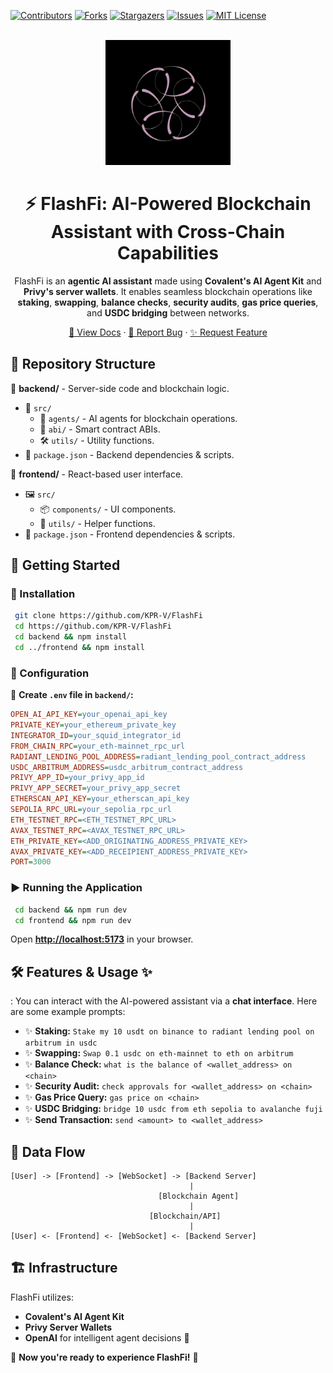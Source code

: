 <a name="readme-top"></a>

[![Contributors][contributors-shield]][contributors-url]
[![Forks][forks-shield]][forks-url]
[![Stargazers][stars-shield]][stars-url]
[![Issues][issues-shield]][issues-url]
[![MIT License][license-shield]][license-url]

<br />
<div align="center">
  <a href="https://flashfi.gitbook.io/flashfi/">
    <img src="frontend/Images/Untitled.png" alt="Logo" width="200" height="200">
  </a>


# ⚡ FlashFi: AI-Powered Blockchain Assistant with Cross-Chain Capabilities 

FlashFi is an **agentic AI assistant** made using **Covalent's AI Agent Kit** and **Privy's server wallets**. It enables seamless blockchain operations like **staking**, **swapping**, **balance checks**, **security audits**, **gas price queries**, and **USDC bridging** between networks. 
<p align="center">
    <a href="https://flashfi.gitbook.io/flashfi/">📖 View Docs</a>
    ·
    <a href="https://github.com/KPR-V/FlashFi/issues/new?labels=bug&template=bug-report.md">🐛 Report Bug</a>
    ·
    <a href="https://github.com/KPR-V/FlashFi/issues/new?labels=enhancement&template=feature-request.md">✨ Request Feature</a>
  </p>

</div>

## 📁 Repository Structure 

📂 **backend/** - Server-side code and blockchain logic.

- 📜 `src/`
  - 🤖 `agents/` - AI agents for blockchain operations. 
  - 📝 `abi/` - Smart contract ABIs. 
  - 🛠 `utils/` - Utility functions. 
- 📄 `package.json` - Backend dependencies & scripts. 

📂 **frontend/** - React-based user interface.

- 🖼 `src/`
  - 📦 `components/` - UI components. 
  - 🔧 `utils/` - Helper functions. 
- 📄 `package.json` - Frontend dependencies & scripts. 

## 🚀 Getting Started

### 🔧 Installation 

```sh
 git clone https://github.com/KPR-V/FlashFi
 cd https://github.com/KPR-V/FlashFi
 cd backend && npm install
 cd ../frontend && npm install
```

### 🔑 Configuration 

📌 **Create `.env` file in `backend/`:** 
```ini
OPEN_AI_API_KEY=your_openai_api_key
PRIVATE_KEY=your_ethereum_private_key
INTEGRATOR_ID=your_squid_integrator_id
FROM_CHAIN_RPC=your_eth-mainnet_rpc_url
RADIANT_LENDING_POOL_ADDRESS=radiant_lending_pool_contract_address
USDC_ARBITRUM_ADDRESS=usdc_arbitrum_contract_address
PRIVY_APP_ID=your_privy_app_id
PRIVY_APP_SECRET=your_privy_app_secret
ETHERSCAN_API_KEY=your_etherscan_api_key
SEPOLIA_RPC_URL=your_sepolia_rpc_url
ETH_TESTNET_RPC=<ETH_TESTNET_RPC_URL>
AVAX_TESTNET_RPC=<AVAX_TESTNET_RPC_URL>
ETH_PRIVATE_KEY=<ADD_ORIGINATING_ADDRESS_PRIVATE_KEY>
AVAX_PRIVATE_KEY=<ADD_RECEIPIENT_ADDRESS_PRIVATE_KEY>
PORT=3000
```

### ▶️ Running the Application 
```sh
 cd backend && npm run dev
 cd frontend && npm run dev
```

Open **[http://localhost:5173](http://localhost:5173)** in your browser.

## 🛠 Features & Usage ✨
:
You can interact with the AI-powered assistant via a **chat interface**. Here are some example prompts:

- ✨ **Staking:** `Stake my 10 usdt on binance to radiant lending pool on arbitrum in usdc` 
- ✨ **Swapping:** `Swap 0.1 usdc on eth-mainnet to eth on arbitrum` 
- ✨ **Balance Check:** `what is the balance of <wallet_address> on <chain>` 
- ✨ **Security Audit:** `check approvals for <wallet_address> on <chain>` 
- ✨ **Gas Price Query:** `gas price on <chain>` 
- ✨ **USDC Bridging:** `bridge 10 usdc from eth sepolia to avalanche fuji` 
- ✨ **Send Transaction:** `send <amount> to <wallet_address>` 


## 🔄 Data Flow 

```plaintext
[User] -> [Frontend] -> [WebSocket] -> [Backend Server]
                                        |
                                 [Blockchain Agent]
                                        |
                               [Blockchain/API]
                                        |
[User] <- [Frontend] <- [WebSocket] <- [Backend Server]
```

## 🏗 Infrastructure 

FlashFi utilizes:

- **Covalent's AI Agent Kit** 
- **Privy Server Wallets** 
- **OpenAI** for intelligent agent decisions 🧠

🎉 **Now you're ready to experience FlashFi!** 🚀

<!-- MARKDOWN LINKS & IMAGES -->
[contributors-shield]: https://img.shields.io/github/contributors/KPR-V/FlashFi.svg?style=for-the-badge
[contributors-url]: https://github.com/KPR-V/FlashFi/graphs/contributors
[forks-shield]: https://img.shields.io/github/forks/KPR-V/FlashFi.svg?style=for-the-badge
[forks-url]: https://github.com/KPR-V/FlashFi/network/members
[stars-shield]: https://img.shields.io/github/stars/KPR-V/FlashFi.svg?style=for-the-badge
[stars-url]: https://github.com/KPR-V/FlashFi/stargazers
[issues-shield]: https://img.shields.io/github/issues/KPR-V/FlashFi.svg?style=for-the-badge
[issues-url]: https://github.com/KPR-V/FlashFi/issues
[license-shield]: https://img.shields.io/github/license/KPR-V/FlashFi.svg?style=for-the-badge
[license-url]: https://github.com/KPR-V/FlashFi/blob/master/LICENSE.txt
